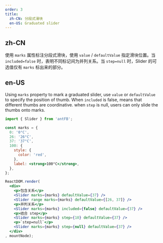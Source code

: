 ```yaml
---
order: 3
title: 
  zh-CN: 分段式滑块
  en-US: Graduated slider
---
```


## zh-CN

使用 `marks` 属性标注分段式滑块，使用 `value` / `defaultValue` 指定滑块位置。当 `included=false` 时，表明不同标记间为并列关系。当 `step=null` 时，Slider 的可选值仅有 `marks` 标出来的部分。

## en-US

Using `marks` property to mark a graduated slider, use `value` or `defaultValue` to specify the position of thumb.
When `included` is false, means that different thumbs are coordinative.
when `step` is null, users can only slide the thumbs onto marks.


````jsx
import { Slider } from 'antFB';

const marks = {
  0: '0°C',
  26: '26°C',
  37: '37°C',
  100: {
    style: {
      color: 'red',
    },
    label: <strong>100°C</strong>,
  },
};

ReactDOM.render(
  <div>
    <p>包含关系</p>
    <Slider marks={marks} defaultValue={37} />
    <Slider range marks={marks} defaultValue={[26, 37]} />
    <p>并列关系</p>
    <Slider marks={marks} included={false} defaultValue={37} />
    <p>结合 step</p>
    <Slider marks={marks} step={10} defaultValue={37} />
    <p>`step=null`</p>
    <Slider marks={marks} step={null} defaultValue={37} />
  </div>
, mountNode);
````
